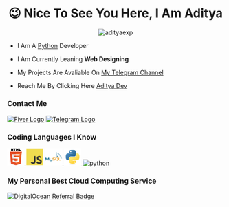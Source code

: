 <h1 align="center">😉 Nice To See You Here, I Am Aditya</h1>

<p align="center"> <img src="https://komarev.com/ghpvc/?username=adityaexp&label=Profile%20views&color=0e75b6&style=flat" alt="adityaexp" /> </p>

- I Am A [Python](https://www.python.org/) Developer

- I Am Currently Leaning **Web Designing**

- My Projects Are Avaliable On [My Telegram Channel](https://t.me/TGBotsByLazy)

- Reach Me By Clicking Here [Aditya Dev](https://t.me/lazycoderalways)

<h3 align="left">Contact Me</h3>
<a href="https://www.fiverr.com/lazyaditya?up_rollout=true" target="blank"><img align="center" src="https://cdn.worldvectorlogo.com/logos/fiverr-1.svg" alt="Fiver Logo" height="40" width="50" /></a>
<a href="https://t.me/lazycoderalways" target="blank"><img align="center" src="https://www.logo.wine/a/logo/Telegram_(software)/Telegram_(software)-Logo.wine.svg" alt="Telegram Logo" height="60" width="60" /></a>

<h3 align="left">Coding Languages I Know</h3>
<p align="left">
<a href="https://www.w3.org/html/" target="_blank"> <img src="https://raw.githubusercontent.com/devicons/devicon/master/icons/html5/html5-original-wordmark.svg" alt="html5" width="40" height="40"/> </a>
<a href="https://developer.mozilla.org/en-US/docs/Web/JavaScript" target="_blank"> <img src="https://raw.githubusercontent.com/devicons/devicon/master/icons/javascript/javascript-original.svg" alt="javascript" width="40" height="40"/></a>
<a href="https://www.mysql.com/" target="_blank"> <img src="https://raw.githubusercontent.com/devicons/devicon/master/icons/mysql/mysql-original-wordmark.svg" alt="mysql" width="40" height="40"/> </a>
<a href="https://www.python.org" target="_blank"> <img src="https://raw.githubusercontent.com/devicons/devicon/master/icons/python/python-original.svg" alt="python" width="40" height="40"/> </a>
<a href="https://www.php.net" target="_blank"> <img src="https://uxwing.com/wp-content/themes/uxwing/download/10-brands-and-social-media/php-programming-language.svg" alt="python" width="60" height="40"/> </a> </p>


<h3 align="left">My Personal Best Cloud Computing Service</h3>
<p align="left">
<a href="https://www.digitalocean.com/?refcode=2f7ab0eb6b68&utm_campaign=Referral_Invite&utm_medium=Referral_Program&utm_source=badge"><img src="https://www.mvps.net/images/logo.png" alt="DigitalOcean Referral Badge" /></a> 
</p>
